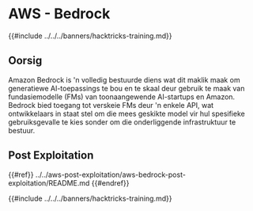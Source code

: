 # AWS - Bedrock

{{#include ../../../banners/hacktricks-training.md}}

## Oorsig

Amazon Bedrock is 'n volledig bestuurde diens wat dit maklik maak om generatiewe AI-toepassings te bou en te skaal deur gebruik te maak van fundasiemodelle (FMs) van toonaangewende AI-startups en Amazon. Bedrock bied toegang tot verskeie FMs deur 'n enkele API, wat ontwikkelaars in staat stel om die mees geskikte model vir hul spesifieke gebruiksgevalle te kies sonder om die onderliggende infrastruktuur te bestuur.

## Post Exploitation

{{#ref}}
../../aws-post-exploitation/aws-bedrock-post-exploitation/README.md
{{#endref}}

{{#include ../../../banners/hacktricks-training.md}}
